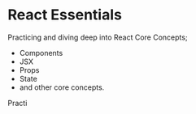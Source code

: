 # React Essentials 

Practicing and diving deep into React Core Concepts; 
- Components
- JSX
- Props
- State
- and other core concepts.

Practi


